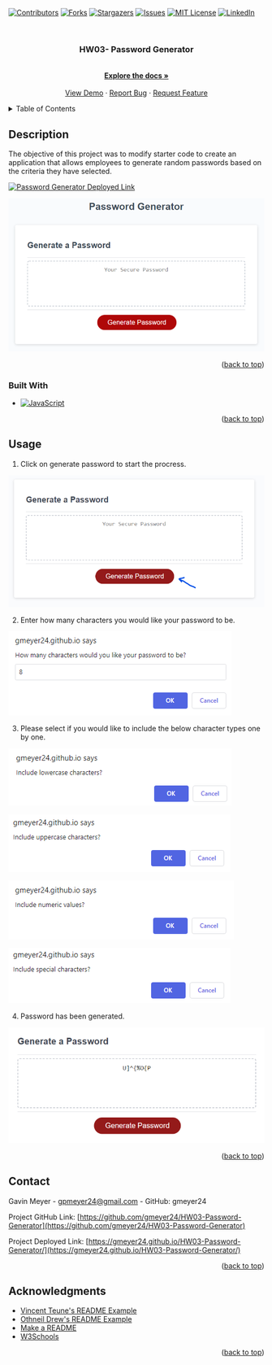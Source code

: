 <!-- Improved compatibility of back to top link: See: https://github.com/othneildrew/Best-README-Template/pull/73 -->
<a name="readme-top"></a>
<!--
*** Thanks for checking out the Best-README-Template. If you have a suggestion
*** that would make this better, please fork the repo and create a pull request
*** or simply open an issue with the tag "enhancement".
*** Don't forget to give the project a star!
*** Thanks again! Now go create something AMAZING! :D
-->



<!-- PROJECT SHIELDS -->
<!--
*** I'm using markdown "reference style" links for readability.
*** Reference links are enclosed in brackets [ ] instead of parentheses ( ).
*** See the bottom of this document for the declaration of the reference variables
*** for contributors-url, forks-url, etc. This is an optional, concise syntax you may use.
*** https://www.markdownguide.org/basic-syntax/#reference-style-links
-->
[![Contributors][contributors-shield]][contributors-url]
[![Forks][forks-shield]][forks-url]
[![Stargazers][stars-shield]][stars-url]
[![Issues][issues-shield]][issues-url]
[![MIT License][license-shield]][license-url]
[![LinkedIn][linkedin-shield]][linkedin-url]



<!-- PROJECT LOGO -->
<br />
<div align="center">
  <!-- <a href="https://github.com/gmeyer24/HW03-Password-Generator">
    <img src="images/logo.png" alt="Logo" width="80" height="80">
  </a> -->

<h3 align="center">HW03- Password Generator</h3>

  <p align="center">
    <br />
    <a href="https://github.com/gmeyer24/HW03-Password-Generator"><strong>Explore the docs »</strong></a>
    <br />
    <br />
    <a href="https://github.com/gmeyer24/HW03-Password-Generator">View Demo</a>
    ·
    <a href="https://github.com/gmeyer24/HW03-Password-Generator/issues">Report Bug</a>
    ·
    <a href="https://github.com/gmeyer24/HW03-Password-Generator/issues">Request Feature</a>
  </p>
</div>



<!-- TABLE OF CONTENTS -->
<details>
  <summary>Table of Contents</summary>
  <ol>
    <li>
      <a href="#about-the-project">About The Project</a>
      <ul>
        <li><a href="#built-with">Built With</a></li>
      </ul>
    </li>
    <li>
      <a href="#getting-started">Getting Started</a>
      <ul>
        <li><a href="#prerequisites">Prerequisites</a></li>
        <li><a href="#installation">Installation</a></li>
      </ul>
    </li>
    <li><a href="#usage">Usage</a></li>
    <li><a href="#roadmap">Roadmap</a></li>
    <li><a href="#contributing">Contributing</a></li>
    <li><a href="#license">License</a></li>
    <li><a href="#contact">Contact</a></li>
    <li><a href="#acknowledgments">Acknowledgments</a></li>
  </ol>
</details>



<!-- ABOUT THE PROJECT -->
## Description

The objective of this project was to modify starter code to create an application that allows employees to generate random passwords based on the criteria they have selected. 

[![Password Generator Deployed Link][product-screenshot]](https://gmeyer24.github.io/HW03-Password-Generator/)

![Alt text](image.png)

<!-- Here's a blank template to get started: To avoid retyping too much info. Do a search and replace with your text editor for the following: `gmeyer24`, `HW03-Password-Generator`, ``, `gavinpmeyer`, `gmail`, `gpmeyer24`, `HW03-Password Generator`, `project_description` -->

<p align="right">(<a href="#readme-top">back to top</a>)</p>



### Built With

* [![JavaScript][JavaScript.com]][JavaScript-url]



<p align="right">(<a href="#readme-top">back to top</a>)</p>



<!-- GETTING STARTED -->
<!-- ## Getting Started

This is an example of how you may give instructions on setting up your project locally.
To get a local copy up and running follow these simple example steps.

### Prerequisites

This is an example of how to list things you need to use the software and how to install them.
* npm
  ```sh
  npm install npm@latest -g
  ```

### Installation

1. Get a free API Key at [https://example.com](https://example.com)
2. Clone the repo
   ```sh
   git clone https://github.com/gmeyer24/HW03-Password-Generator.git
   ```
3. Install NPM packages
   ```sh
   npm install
   ```
4. Enter your API in `config.js`
   ```js
   const API_KEY = 'ENTER YOUR API';
   ```

<p align="right">(<a href="#readme-top">back to top</a>)</p>
 -->


<!-- USAGE EXAMPLES -->
## Usage

1. Click on generate password to start the procress.

![Alt text](image-1.png)

2. Enter how many characters you would like your password to be. 

![Alt text](image-2.png)

3. Please select if you would like to include the below character types one by one.

![Alt text](image-3.png)

![Alt text](image-4.png)

![Alt text](image-5.png)

![Alt text](image-6.png)


4. Password has been generated.

![Alt text](image-7.png)

<p align="right">(<a href="#readme-top">back to top</a>)</p>



<!-- ROADMAP -->
<!-- ## Roadmap

- [ ] Feature 1
- [ ] Feature 2
- [ ] Feature 3
    - [ ] Nested Feature

See the [open issues](https://github.com/gmeyer24/HW03-Password-Generator/issues) for a full list of proposed features (and known issues).

<p align="right">(<a href="#readme-top">back to top</a>)</p> -->



<!-- CONTRIBUTING -->
<!-- ## Contributing

Contributions are what make the open source community such an amazing place to learn, inspire, and create. Any contributions you make are **greatly appreciated**.

If you have a suggestion that would make this better, please fork the repo and create a pull request. You can also simply open an issue with the tag "enhancement".
Don't forget to give the project a star! Thanks again!

1. Fork the Project
2. Create your Feature Branch (`git checkout -b feature/AmazingFeature`)
3. Commit your Changes (`git commit -m 'Add some AmazingFeature'`)
4. Push to the Branch (`git push origin feature/AmazingFeature`)
5. Open a Pull Request

<p align="right">(<a href="#readme-top">back to top</a>)</p>



<!-- LICENSE -->
<!-- ## License

Distributed under the MIT License. See `LICENSE.txt` for more information.

<p align="right">(<a href="#readme-top">back to top</a>)</p> --> 



<!-- CONTACT -->
## Contact

Gavin Meyer - gpmeyer24@gmail.com - GitHub: gmeyer24

Project GitHub Link: [https://github.com/gmeyer24/HW03-Password-Generator](https://github.com/gmeyer24/HW03-Password-Generator)

Project Deployed Link: [https://gmeyer24.github.io/HW03-Password-Generator/](https://gmeyer24.github.io/HW03-Password-Generator/)

<p align="right">(<a href="#readme-top">back to top</a>)</p>



<!-- ACKNOWLEDGMENTS -->
## Acknowledgments

* [Vincent Teune's README Example](https://github.com/cobalt88/CPS-API)
* [Othneil Drew's README Example](https://github.com/othneildrew/Best-README-Template#best-readme-template)
* [Make a README](https://www.makeareadme.com/)
* [W3Schools](https://www.w3schools.com/)


<p align="right">(<a href="#readme-top">back to top</a>)</p>



<!-- MARKDOWN LINKS & IMAGES -->
<!-- https://www.markdownguide.org/basic-syntax/#reference-style-links -->
[contributors-shield]: https://img.shields.io/github/contributors/gmeyer24/HW03-Password-Generator.svg?style=for-the-badge
[contributors-url]: https://github.com/gmeyer24/HW03-Password-Generator/graphs/contributors
[forks-shield]: https://img.shields.io/github/forks/gmeyer24/HW03-Password-Generator.svg?style=for-the-badge
[forks-url]: https://github.com/gmeyer24/HW03-Password-Generator/network/members
[stars-shield]: https://img.shields.io/github/stars/gmeyer24/HW03-Password-Generator.svg?style=for-the-badge
[stars-url]: https://github.com/gmeyer24/HW03-Password-Generator/stargazers
[issues-shield]: https://img.shields.io/github/issues/gmeyer24/HW03-Password-Generator.svg?style=for-the-badge
[issues-url]: https://github.com/gmeyer24/HW03-Password-Generator/issues
[license-shield]: https://img.shields.io/github/license/gmeyer24/HW03-Password-Generator.svg?style=for-the-badge
[license-url]: https://github.com/gmeyer24/HW03-Password-Generator/blob/master/LICENSE.txt
[linkedin-shield]: https://img.shields.io/badge/-LinkedIn-black.svg?style=for-the-badge&logo=linkedin&colorB=555
[linkedin-url]: https://linkedin.com/in/gavinpmeyer
[product-screenshot]: images/screenshot.png
[Next.js]: https://img.shields.io/badge/next.js-000000?style=for-the-badge&logo=nextdotjs&logoColor=white
[Next-url]: https://nextjs.org/
[React.js]: https://img.shields.io/badge/React-20232A?style=for-the-badge&logo=react&logoColor=61DAFB
[React-url]: https://reactjs.org/
[Vue.js]: https://img.shields.io/badge/Vue.js-35495E?style=for-the-badge&logo=vuedotjs&logoColor=4FC08D
[Vue-url]: https://vuejs.org/
[Angular.io]: https://img.shields.io/badge/Angular-DD0031?style=for-the-badge&logo=angular&logoColor=white
[Angular-url]: https://angular.io/
[Svelte.dev]: https://img.shields.io/badge/Svelte-4A4A55?style=for-the-badge&logo=svelte&logoColor=FF3E00
[Svelte-url]: https://svelte.dev/
[Laravel.com]: https://img.shields.io/badge/Laravel-FF2D20?style=for-the-badge&logo=laravel&logoColor=white
[Laravel-url]: https://laravel.com
[Bootstrap.com]: https://img.shields.io/badge/Bootstrap-563D7C?style=for-the-badge&logo=bootstrap&logoColor=white
[Bootstrap-url]: https://getbootstrap.com
[JQuery.com]: https://img.shields.io/badge/jQuery-0769AD?style=for-the-badge&logo=jquery&logoColor=white
[JQuery-url]: https://jquery.com 
[JavaScript.com]: https://img.shields.io/badge/JavaScript-323330?style=for-the-badge&logo=javascript&logoColor=F7DF1E
[JavaScript-url]: https://www.javascript.com/
